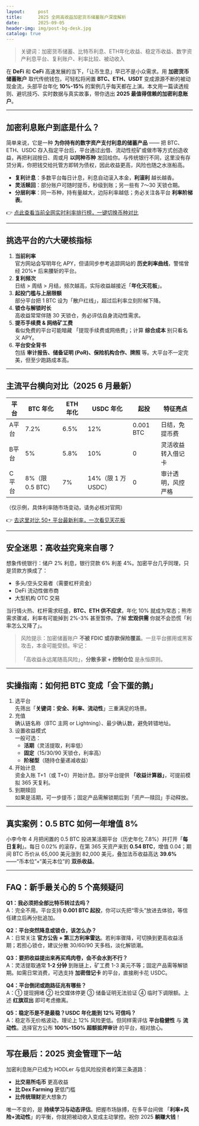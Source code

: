 ```yaml
---
layout:     post
title:      2025 全网高收益加密货币储蓄账户深度解析
date:       2025-09-05
header-img: img/post-bg-desk.jpg
catalog: true
---
```


> 关键词：加密货币储蓄、比特币利息、ETH年化收益、稳定币收益、数字资产利息平台、复利账户、利率比较、被动收入

在 **DeFi** 和 **CeFi** 高速发展的当下，「让币生息」早已不是小众需求。用 **加密货币储蓄账户** 取代传统钱包，可轻松将闲置 **BTC、ETH、USDT** 变成源源不断的被动现金流，头部平台年化 **10%-15%** 的案例几乎每天都在上演。本文用一篇读透规则、避坑技巧、实时数据与真实故事，带你选出 **2025 最值得信赖的加密利息账户**。

---

## 加密利息账户到底是什么？

简单来说，它是一种 **为你持有的数字资产支付利息的储蓄产品** —— 把 BTC、ETH、USDC 存入指定平台后，平台通过出借、流动性挖矿或做市等方式创造收益，再把利润按日、周或月 **以同种币种** 发回给你。与传统银行不同，这里没有存贷分离，你把钱交给托管方即转为债权，因此收益更高，风险也随之水涨船高。

- **复利计息**：多数平台每日计息，利息自动滚入本金，**利滚利** 越长越香。  
- **灵活赎回**：部分账户可随时提币，秒级到账；另一些有 7～30 天锁仓期。  
- **分层利率**：同一币种，持有量越大，边际利率越低；务必关注各平台 **利率阶梯表**。

👉 [点此查看当前全网实时利率排行榜，一键切换币种对比](https://okxdog.com/)

---

## 挑选平台的六大硬核指标

1. **当前利率**  
   官方网站会写明年化 APY，但请同步参考追踪网站的 **历史利率曲线**，警惕曾经 20%+ 后来腰斩的平台。
2. **复利频次**  
   日结 > 周结 > 月结，频次越高，实际收益越接近「**年化天花板**」。
3. **起投门槛与上层限额**  
   部分平台把 1 BTC 设为「散户红线」，超过后利率立刻阶梯下降。
4. **锁仓与解锁时长**  
   高收益常常伴随 30 天锁仓，务必评估自身流动性需求。
5. **提币手续费 & 网络矿工费**  
   看似免费的平台可能暗藏 「提现手续费或网络费」；计算 **综合成本** 别只看名义 APY。
6. **平台安全背书**  
   包括 **审计报告、储备证明 (PoR)、保险机构合作、牌照** 等。大平台不一定完美，但至少跑路成本高。

---

## 主流平台横向对比（2025 6 月最新）

| 平台 | BTC 年化 | ETH 年化 | USDC 年化 | 起投 | 特征亮点 |
|---|---|---|---|---|---|
| A平台 | 7.2% | 6.5% | 12% | 0.001 BTC | 日结，免提币费 |
| B平台 | 5% | 5.8% | 10% | 0 | 灵活收益转入借记卡 |
| C平台 | 8%（限 0.5 BTC） | 7% | 14%（限 1 万 USDC） | 0 | 审计透明，风控严格 |

（仅示例，具体利率随市场变动，请务必核对官网）

👉 [去这里对比 50+ 平台最新利率，一次看见天花板](https://okxdog.com/)

---

## 安全迷思：高收益究竟来自哪？

想象传统银行：储户 2% 利息，银行贷款 6% 利差 4%。加密平台几乎同理，只是贷款方换成了：

- 多头/空头交易者（需要杠杆资金）
- DeFi 流动性做市商
- 大型机构 OTC 交易

当行情火热、杠杆需求旺盛，**BTC、ETH 供不应求**，年化 10% 就成为常态；熊市需求骤减，利率有可能掉到 2%-3% 甚至暂停。了解 **宏观供需** 你就不会恐慌「利率怎么又降了」。

> 风险提示：加密储蓄账户 **不被 FDIC 或存款保险覆盖**。一旦平台挪用或黑客攻击，本金可能受损。牢记：<br>  
> 「高收益永远尾随高风险」，**分散多家 + 控制仓位** 是永恒原则。

---

## 实操指南：如何把 BTC 变成「会下蛋的鹅」

1. 选平台  
   先筛出「**关键词：安全、利率、流动性**」三重满足的场景。
2. 充值  
   确认链名称（BTC 主网 or Lightning）、最少确认数，避免转错地址。
3. 设置收益模式  
   一般可选：  
   - **活期**（灵活提取，利率低）  
   - **固定**（15/30/90 天锁仓，利率高）  
   - **阶梯型**（随持仓量递减收益）
4. 开始计息  
   资金入账 T+1（或 T+0）开始计息。部分平台提供 **「收益计算器」**，可提前模拟 365 天复利。
5. 到期赎回  
   如果是活期，可一步提币；固定产品需解锁期后到「资产—赎回」手动释放。

---

## 真实案例：0.5 BTC 如何一年增值 8%

小李今年 4 月把闲置的 0.5 BTC 投进某活期平台（历史年化 7.8%）并打开「**每日复利**」。每日 0.02% 的滚存，在第 365 天资产来到 **0.54 BTC**，增值 0.04；期间 BTC 币价从 65,000 美元涨到 82,000 美元，叠加法币收益高达 **39.6%**——“币本位”+“美元本位”的 **双杀收益**。

---

## FAQ：新手最关心的 5 个高频疑问

**Q1：我必须把全部比特币转过去吗？**  
A：完全不用。平台支持 **0.001 BTC 起投**，你可以先把“零头”放进去体验，等信任建立后再分批追加。

**Q2：平台突然降息或锁仓，该怎么办？**  
A：日常关注 **官方公告 + 第三方利率雷达**。若利率骤降，可切换到更高收益活期；若担心锁仓，建议分散 30/60/90 天多档，淡化解锁潮。

**Q3：要把收益提出来再买鸡肉卷，会不会水到不行？**  
A：灵活提取通常 **1-2 分钟** 到账链上，矿工费 1-3 美元不等；固定产品需等解锁期。如需日常消费，可选支持 **加密借记卡** 的平台，直接刷卡花 USDC。

**Q4：平台倒闭或跑路征兆有哪些？**  
A：① 提现拥堵 ② 社交媒体停更 ③ 储备证明无法验证 ④ 临时下调限额。上述 **红旗双出** 即可考虑撤离。

**Q5：稳定币是不是最稳？USDC 年化能到 12% 可信吗？**  
A：稳定币无价格波动，理论上 12% 风险更低。但同样需评估 **平台稳健性** 与 **流动性**。选择官方公布 **100%-150% 超额抵押审计** 的平台，相对放心。

---

## 写在最后：2025 资金管理下一站

加密利息账户已成为 HODLer 与低风险投资者的第三条道路：  
- **比交易所屯币** 更高收益  
- **比 Dex Farming** 更低门槛  
- **比传统理财**更大想象力  

唯一不变的，是 **持续学习与动态评估**。把握市场脉搏，在多平台间做 「**利率+风险+流动性**」的平衡，你就把被动收入变成主动掌控。祝你 2025 **躺赚大钱**！
